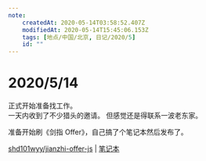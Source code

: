 ```yaml
---
note:
    createdAt: 2020-05-14T03:58:52.407Z
    modifiedAt: 2020-05-14T15:45:06.153Z
    tags: [地点/中国/北京, 日记/2020/5]
    id: ""
---
```

# 2020/5/14
正式开始准备找工作。  
一天内收到了不少猎头的邀请。
但感觉还是得联系一波老东家。  
<!-- @timer "date":"Thu May 14 2020 23:43:28 GMT+0800 (China Standard Time)" -->
准备开始刷《剑指 Offer》，自己搞了个笔记本然后发布了。

[shd101wyy/jianzhi-offer-js](https://github.com/shd101wyy/jianzhi-offer-js) | [笔记本](https://crossnote.app/?repo=https%3A%2F%2Fgithub.com%2Fshd101wyy%2Fjianzhi-offer-js.git&branch=master&filePath=README.md)


